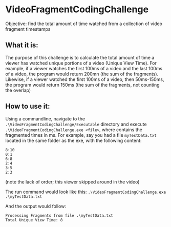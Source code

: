 # VideoFragmentCodingChallenge
Objective: find the total amount of time watched from a collection of video fragment timestamps

## What it is:
The purpose of this challenge is to calculate the total amount of time a viewer has watched unique portions of a video (Unique View Time). For example, if a viewer watches the first 100ms of a video and the last 100ms of a video, the program would return 200mn (the sum of the fragments). Likewise, if a viewer watched the first 100ms of a video, then 50ms-150ms, the program would return 150ms (the sum of the fragments, not counting the overlap)

## How to use it:
Using a commandline, navigate to the `.\VideoFragmentCodingChallenge/Executable` directory and execute `.\VideoFragmentCodingChallenge.exe <file>`, where <file> contains the fragmented times in ms. For example, say you had a file `myTestData.txt` located in the same folder as the exe, with the following content:

```
8:10
0:1
6:8
2:4
3:5
2:3
```
(note the lack of order; this viewer skipped around in the video)

The run command would look like this:
`.\VideoFragmentCodingChallenge.exe .\myTestData.txt`

And the output would follow:

```
Processing Fragments from file .\myTestData.txt
Total Unique View Time: 8
```
